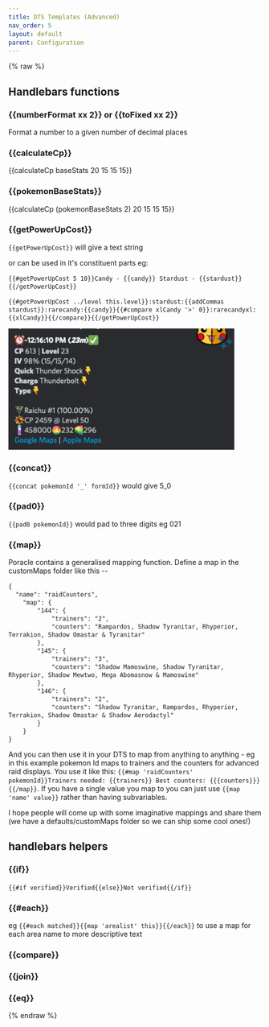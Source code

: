```yaml
---
title: DTS Templates (Advanced)
nav_order: 5
layout: default
parent: Configuration
---
```


{% raw %}
## Handlebars functions

### {{numberFormat xx 2}} or {{toFixed xx 2}}

Format a number to a given number of decimal places

### {{calculateCp}}

{{calculateCp baseStats 20 15 15 15}}

### {{pokemonBaseStats}}

{{calculateCp (pokemonBaseStats 2) 20 15 15 15}}

### {{getPowerUpCost}}

`{{getPowerUpCost}}` will give a text string

or can be used in it's constituent parts eg:

```
{{#getPowerUpCost 5 10}}Candy - {{candy}} Stardust - {{stardust}}{{/getPowerUpCost}}
```

```
{{#getPowerUpCost ../level this.level}}:stardust:{{addCommas stardust}}:rarecandy:{{candy}}{{#compare xlCandy '>' 0}}:rarecandyxl:{{xlCandy}}{{/compare}}{{/getPowerUpCost}}
```

<img src="../assets/get-powerup-cost-example.png" style="width: 450px">

### {{concat}}

`{{concat pokemonId '_' formId}}` would give 5_0

### {{pad0}}

`{{pad0 pokemonId}}` would pad to three digits eg 021

### {{map}}

Poracle contains a generalised mapping function.  Define a map in the customMaps folder like this --
```json5
{
  "name": "raidCounters",
    "map": {
        "144": {
            "trainers": "2",
            "counters": "Rampardos, Shadow Tyranitar, Rhyperior, Terrakion, Shadow Omastar & Tyranitar"
        },
        "145": {
            "trainers": "3",
            "counters": "Shadow Mamoswine, Shadow Tyranitar, Rhyperior, Shadow Mewtwo, Mega Abomasnow & Mamoswine"
        },
        "146": {
            "trainers": "2",
            "counters": "Shadow Tyranitar, Rampardos, Rhyperior, Terrakion, Shadow Omastar & Shadow Aerodactyl"
        }
    }
}
```
And you can then use it in your DTS to map from anything to anything - eg in this example pokemon Id maps to trainers and the counters for advanced raid displays.  You use it like this: `{{#map 'raidCounters' pokemonId}}Trainers needed: {{trainers}} Best counters: {{{counters}}}{{/map}}`. If you have a single value you map to you can just use `{{map 'name' value}}` rather than having subvariables.  

I hope people will come up with some imaginative mappings and share them (we have a defaults/customMaps folder so we can ship some cool ones!)

## handlebars helpers

### {{if}}

`{{#if verified}}Verified{{else}}Not verified{{/if}}`

### {{#each}}

eg `{{#each matched}}{{map 'arealist' this}}{{/each}}`
to use a map for each area name to more descriptive text

### {{compare}}


### {{join}}

### {{eq}}

{% endraw %}